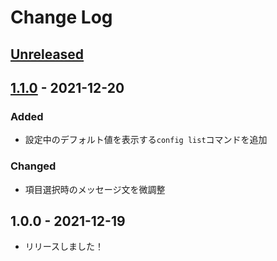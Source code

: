 # Change Log

## [Unreleased]

## [1.1.0] - 2021-12-20

### Added

- 設定中のデフォルト値を表示する`config list`コマンドを追加

### Changed

- 項目選択時のメッセージ文を微調整

## 1.0.0 - 2021-12-19

- リリースしました！

[unreleased]: https://github.com/arrow2nd/codic-cli/compare/v1.1.0...HEAD
[1.1.0]: https://github.com/arrow2nd/codic-cli/compare/v1.0.0...v1.1.0
